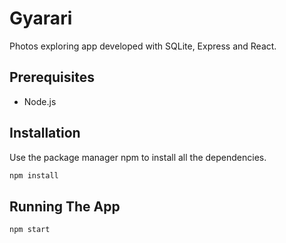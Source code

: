 # Gyarari

Photos exploring app developed with SQLite, Express and React.

## Prerequisites
* Node.js

## Installation

Use the package manager npm to install all the dependencies.

```bash
npm install
```

## Running The App

```bash
npm start
```
